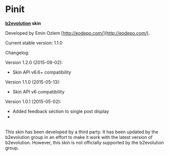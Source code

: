 # Pinit 

**[b2evolution](github.com/b2evolution/b2evolution) skin**

Developed by Emin Ozlem [http://eodepo.com/](http://eodepo.com/).

Current stable version: 1.1.0

Changelog:

Version 1.2.0 (2015-09-02):
- Skin API v6.6+ compatibility

Version 1.1.0 (2015-05-13):
- Skin API v6 compatibility

Version 1.0.1 (2015-05-02):
- Added feedback section to single post display
- 
<br/>
This skin has been developed by a third party. It has been updated by the b2evolution group in an effort to make it work with the latest version of b2evolution. However, this skin is not officially supported by the b2evolution group.

